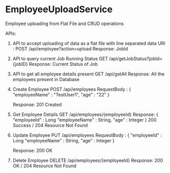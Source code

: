 # EmployeeUploadService
Employee uploading from Flat File and CRUD operations

APIs:

1. API to accept uploading of data as a flat file with line separated data
   URI : POST /api/employee?action=upload
   Response: JobId
   
2. API to query current Job Running Status
   GET /api/getJobStatus?jobId={jobID}
   Response: Current Status of Job
   
3. API to get all employee details present
   GET /api/getAll
   Response: All the employees present in Database

4. Create Employee
   POST /api/employees
   RequestBody : {
                      "employeeName" : "TestUser1",
                      "age" : "22"
                  }
   
   Response: 201 Created
   
5. Get Employee Details
   GET /api/employees/{employeeId}
   Response: {        
                      "employeeId" : Long
                      "employeeName" : String,
                      "age" : Integer
                  }
   200 Success / 204 Resource Not Found
   
6. Update Employee
   PUT /api/employees
   RequestBody : {
                      "employeeId" : Long
                      "employeeName" : String,
                      "age" : Integer
                  }
   
   Response: 200 OK
   
7. Delete Employee
   DELETE /api/employees/{employeeId}
   Response: 200 OK / 204 Resource Not Found
